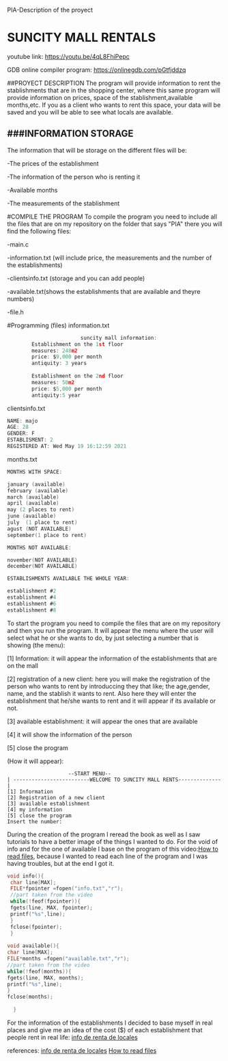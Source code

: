 PIA-Description of the proyect

# SUNCITY MALL RENTALS

youtube link: https://youtu.be/4qL8FhiPepc

GDB online compiler program: https://onlinegdb.com/pGtfjddzq

##PROYECT DESCRIPTION 
The program will provide information to rent the stablishments that are in the shopping center, where this same program will provide information on prices, space of the stablishment,available months,etc.
If you as a client who wants to rent this space, your data will be saved and you will be able to see what locals are available.


###INFORMATION STORAGE                
----
The information that will be storage on the different files will be:

-The prices of the establishment 

-The information of the person who is renting it 

-Available months 

-The measurements of the stablishment 

#COMPILE THE PROGRAM 
To compile the program you need to include all the files that are on my repository on the folder that says "PIA" there you will find the following files:

-main.c

-information.txt  (will include price, the measurements and the number of the establishments) 

-clientsinfo.txt  (storage and you can add people)

-available.txt(shows the establishments that are available and theyre numbers)

-file.h


#Programming (files)
information.txt
```c
					    suncity mall information: 
		Establishment on the 1st floor
		measures: 248m2
		price: $9,000 per month 
		antiquity: 3 years 
	
		Establishment on the 2nd floor
		measures: 50m2
		price: $5,000 per month
		antiquity:5 year
```

clientsinfo.txt
 ```c
NAME: majo
AGE: 28
GENDER: F
ESTABLISMENT: 2
REGISTERED AT: Wed May 19 16:12:59 2021	
```

months.txt
```c
MONTHS WITH SPACE:

january (available)
february (available)
march (available)
april (available)
may (2 places to rent)
june (available)
july  (1 place to rent)
agust (NOT AVAILABLE)
september(1 place to rent)

MONTHS NOT AVAILABLE: 

november(NOT AVAILABLE)
december(NOT AVAILABLE)

ESTABLISHMENTS AVAILABLE THE WHOLE YEAR:

establishment #2
establishment #4
establishment #6
establishment #8


```
To start the program you need to compile the files that are on my repository and then you run the program. It will appear the menu where the user will select what he or she wants to do, by just selecting a number that is showing (the menu):

 [1] Information: it will appear the information of the establishments that are on the mall
 
 [2] registration of a new client: here you will make the registration of the person who wants to rent by introduccing they that like; the age,gender, name, and the stablish it wants to rent. Also here they will enter the establishment that he/she wants to rent and it will appear if its available or not.
 
 [3] available establishment: it will appear the ones that are available
 
 [4] it will show the information of the person 
 
 [5] close the program
    
(How it will appear):

    				    --START MENU--
    | -------------------------WELCOME TO SUNCITY MALL RENTS--------------|
    [1] Information
    [2] Registration of a new client 
    [3] available establishment
    [4] my information
    [5] close the program
	Insert the number: 
During the creation of the program I reread the book as well as I saw tutorials to have a better image of the things I wanted to do.
For the void of info and for the one of available I base on the program of this video:[How to read files](https://www.youtube.com/watch?v=8nIilb2kiSU&ab_channel=thenewboston:// "references"), because I wanted to read each line of the program and I was having troubles, but at the end I got it.
```c
void info(){
 char line[MAX];
 FILE*fpointer =fopen("info.txt","r");
 //part taken from the video
 while(!feof(fpointer)){
 fgets(line, MAX, fpointer);
 printf("%s",line);
 }
 fclose(fpointer);
 }
  
void available(){
char line[MAX];
FILE*months =fopen("available.txt","r");
//part taken from the video
while(!feof(months)){
fgets(line, MAX, months);
printf("%s",line);
}
fclose(months);
  
  }
```

For the information of the establishments I decided to base myself in real places and give me an idea of the cost ($) of each establishment that people rent in real life: [info de renta de locales](https://inmuebles.mercadolibre.com.mx/locales-comerciales/renta-local-paseo-la-fe-san-nicolas-de-los-garzahttp:// "references")

references: 
[info de renta de locales](https://inmuebles.mercadolibre.com.mx/locales-comerciales/renta-local-paseo-la-fe-san-nicolas-de-los-garzahttp:// "references")
[How to read files](https://www.youtube.com/watch?v=8nIilb2kiSU&ab_channel=thenewboston:// "references")
